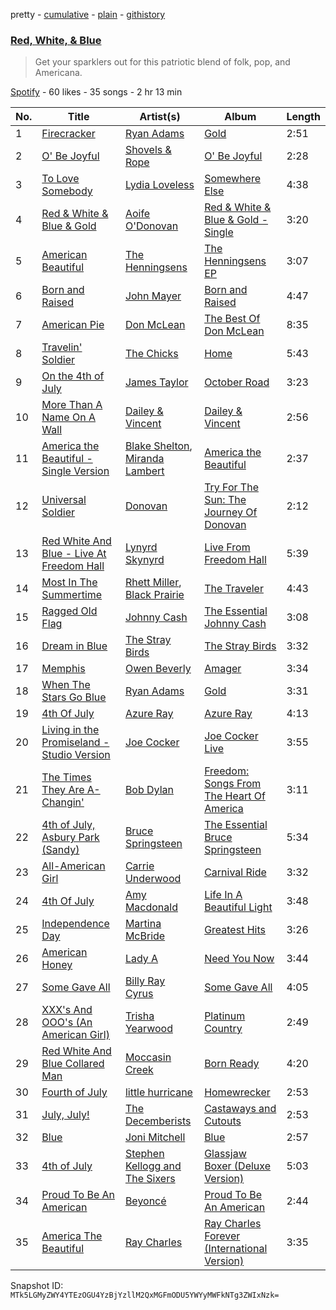 pretty - [cumulative](/playlists/cumulative/3kt5kS8Xqjfh8olOS24HX4.md) - [plain](/playlists/plain/3kt5kS8Xqjfh8olOS24HX4) - [githistory](https://github.githistory.xyz/mackorone/spotify-playlist-archive/blob/main/playlists/plain/3kt5kS8Xqjfh8olOS24HX4)

### [Red, White, & Blue](https://open.spotify.com/playlist/3kt5kS8Xqjfh8olOS24HX4)

> Get your sparklers out for this patriotic blend of folk, pop, and Americana.

[Spotify](https://open.spotify.com/user/spotify) - 60 likes - 35 songs - 2 hr 13 min

| No. | Title | Artist(s) | Album | Length |
|---|---|---|---|---|
| 1 | [Firecracker](https://open.spotify.com/track/09KwsYdqoZUsa01p0XeBVc) | [Ryan Adams](https://open.spotify.com/artist/2qc41rNTtdLK0tV3mJn2Pm) | [Gold](https://open.spotify.com/album/7rIwXFX7SXc8FVBMUnRIvJ) | 2:51 |
| 2 | [O' Be Joyful](https://open.spotify.com/track/52DJC2MveddW31Cmod6mZI) | [Shovels & Rope](https://open.spotify.com/artist/1M3BVQ36cqPQix8lQNCh4K) | [O' Be Joyful](https://open.spotify.com/album/6x2NCb7pmiy7ilUkljFa0a) | 2:28 |
| 3 | [To Love Somebody](https://open.spotify.com/track/0hUVB9hUuH6qVSzyyT9hQ2) | [Lydia Loveless](https://open.spotify.com/artist/4aZmKktp90vPbhbdgf2fpn) | [Somewhere Else](https://open.spotify.com/album/15UfMA8VC7IxY6z6CbRsMN) | 4:38 |
| 4 | [Red & White & Blue & Gold](https://open.spotify.com/track/2pig2RkSChszmB8bo9FK3h) | [Aoife O'Donovan](https://open.spotify.com/artist/1f3ubTd6eyxuy30ddDJQQa) | [Red & White & Blue & Gold \- Single](https://open.spotify.com/album/1B21TAjmOdcbmzSW1dLi1H) | 3:20 |
| 5 | [American Beautiful](https://open.spotify.com/track/6C1BUMo3Eq3Xudv2Oo2CLr) | [The Henningsens](https://open.spotify.com/artist/5I94i3AXDxFsSCyRuSn7fN) | [The Henningsens EP](https://open.spotify.com/album/3fjG7RLYNlXu3xzeoWhbZ0) | 3:07 |
| 6 | [Born and Raised](https://open.spotify.com/track/5RYTpsSI7op7UZznXWqhIP) | [John Mayer](https://open.spotify.com/artist/0hEurMDQu99nJRq8pTxO14) | [Born and Raised](https://open.spotify.com/album/6S0BIiWtnqU0PtumXMpin0) | 4:47 |
| 7 | [American Pie](https://open.spotify.com/track/2QgWuCtBpNIpl5trmKCxRf) | [Don McLean](https://open.spotify.com/artist/1gRNBaI4yn6wCCTvRhGWh8) | [The Best Of Don McLean](https://open.spotify.com/album/20Y9wHWIxNFvqplgHmqmUl) | 8:35 |
| 8 | [Travelin' Soldier](https://open.spotify.com/track/0AkZjWYCMJ8wWiNex7LmkY) | [The Chicks](https://open.spotify.com/artist/25IG9fa7cbdmCIy3OnuH57) | [Home](https://open.spotify.com/album/1zgQkZFMRqx1Lz9GVXghLt) | 5:43 |
| 9 | [On the 4th of July](https://open.spotify.com/track/3eqztzo6sbW2FfvvoaBXLC) | [James Taylor](https://open.spotify.com/artist/0vn7UBvSQECKJm2817Yf1P) | [October Road](https://open.spotify.com/album/1RagGTGv9pNO0Br5tnYGw4) | 3:23 |
| 10 | [More Than A Name On A Wall](https://open.spotify.com/track/0CBHDqW28m2bgLZgn5rdaz) | [Dailey & Vincent](https://open.spotify.com/artist/7xmd7RPLO292xIiLMAryFQ) | [Dailey & Vincent](https://open.spotify.com/album/129cAysAJmLng6ea36MnZt) | 2:56 |
| 11 | [America the Beautiful \- Single Version](https://open.spotify.com/track/5hYtQrZ1FNsfAWKA52x7Pv) | [Blake Shelton](https://open.spotify.com/artist/1UTPBmNbXNTittyMJrNkvw), [Miranda Lambert](https://open.spotify.com/artist/66lH4jAE7pqPlOlzUKbwA0) | [America the Beautiful](https://open.spotify.com/album/3C7kWa7ysRTN2LCN3AUPlJ) | 2:37 |
| 12 | [Universal Soldier](https://open.spotify.com/track/3xAvt0bm3ZMfidBtBgZ8Ey) | [Donovan](https://open.spotify.com/artist/6vLlQYujOujIrm7zAKzEdG) | [Try For The Sun: The Journey Of Donovan](https://open.spotify.com/album/6gGWG9h5dS882B1VhMwgxK) | 2:12 |
| 13 | [Red White And Blue \- Live At Freedom Hall](https://open.spotify.com/track/5NmTELHdQXnkacCBBc7Bwm) | [Lynyrd Skynyrd](https://open.spotify.com/artist/4MVyzYMgTwdP7Z49wAZHx0) | [Live From Freedom Hall](https://open.spotify.com/album/5KRzGXt8abnjU7cIBNJTgs) | 5:39 |
| 14 | [Most In The Summertime](https://open.spotify.com/track/17e6eQZnVQBwxb1Si76Qia) | [Rhett Miller](https://open.spotify.com/artist/0wNZd1CMOsFZ0TiBhlqjD5), [Black Prairie](https://open.spotify.com/artist/4PretOrtWokXIsit7OIdE6) | [The Traveler](https://open.spotify.com/album/2Xeip0bVZmM1Sl3Kpzmqmn) | 4:43 |
| 15 | [Ragged Old Flag](https://open.spotify.com/track/42JBWGJDZT7RAH7sLPKkcs) | [Johnny Cash](https://open.spotify.com/artist/6kACVPfCOnqzgfEF5ryl0x) | [The Essential Johnny Cash](https://open.spotify.com/album/4E2eUhFHqTG2pu9MN1NDIF) | 3:08 |
| 16 | [Dream in Blue](https://open.spotify.com/track/1Bx9I2NyzUpTfmpAQ4BSsR) | [The Stray Birds](https://open.spotify.com/artist/6cPMzk1hDgzdIe8vkAhcNM) | [The Stray Birds](https://open.spotify.com/album/2x0Qf4JKbzTxJHX66XBr0t) | 3:32 |
| 17 | [Memphis](https://open.spotify.com/track/4xudlsuRtMniLiIo8Niz21) | [Owen Beverly](https://open.spotify.com/artist/7IZjS3UFzJXELrFHmm1KY7) | [Amager](https://open.spotify.com/album/3aII2t6pfNhJ22sEjv3BH2) | 3:34 |
| 18 | [When The Stars Go Blue](https://open.spotify.com/track/0nOe9N3bENgpIGpRecUVnZ) | [Ryan Adams](https://open.spotify.com/artist/2qc41rNTtdLK0tV3mJn2Pm) | [Gold](https://open.spotify.com/album/7rIwXFX7SXc8FVBMUnRIvJ) | 3:31 |
| 19 | [4th Of July](https://open.spotify.com/track/75bBN2iQbyuxQMlnC0LgDA) | [Azure Ray](https://open.spotify.com/artist/70UZ254VvtSUmrfqPOkUQZ) | [Azure Ray](https://open.spotify.com/album/6e0ra7uS8RYB8yGXfgHCLV) | 4:13 |
| 20 | [Living in the Promiseland \- Studio Version](https://open.spotify.com/track/3Gr7HzuSFixGO9yu3JPV95) | [Joe Cocker](https://open.spotify.com/artist/3pFCERyEiP5xeN2EsPXhjI) | [Joe Cocker Live](https://open.spotify.com/album/6CpOgaWKkuIXrV3gqJmKMz) | 3:55 |
| 21 | [The Times They Are A\-Changin'](https://open.spotify.com/track/3y3jZ5cjDCshuqUFugYzDb) | [Bob Dylan](https://open.spotify.com/artist/74ASZWbe4lXaubB36ztrGX) | [Freedom: Songs From The Heart Of America](https://open.spotify.com/album/5xutwZfWQvM7cMUkr89ZQP) | 3:11 |
| 22 | [4th of July, Asbury Park \(Sandy\)](https://open.spotify.com/track/1gBGk4yWvTFbMykg8tYFPu) | [Bruce Springsteen](https://open.spotify.com/artist/3eqjTLE0HfPfh78zjh6TqT) | [The Essential Bruce Springsteen](https://open.spotify.com/album/56JtQFrVKdKT70rkKligWx) | 5:34 |
| 23 | [All\-American Girl](https://open.spotify.com/track/2dRPQFwPqAmc42mDRnsDQu) | [Carrie Underwood](https://open.spotify.com/artist/4xFUf1FHVy696Q1JQZMTRj) | [Carnival Ride](https://open.spotify.com/album/5HwzpaqYOZABPnmvl5JYFX) | 3:32 |
| 24 | [4th Of July](https://open.spotify.com/track/2Q7RfKKC6kqTZIWqauOiAO) | [Amy Macdonald](https://open.spotify.com/artist/1hJuGCUpefX24GFmss9bjH) | [Life In A Beautiful Light](https://open.spotify.com/album/4BiyiLfkSO75Rk5mFP9Cmj) | 3:48 |
| 25 | [Independence Day](https://open.spotify.com/track/2jOkuPweyFcDBBBF8ZW8Zr) | [Martina McBride](https://open.spotify.com/artist/3P33qFNGBVXl86yQYWspFj) | [Greatest Hits](https://open.spotify.com/album/467Cag6qid9mjW2hpnIcFi) | 3:26 |
| 26 | [American Honey](https://open.spotify.com/track/4xInIiKipU1mtUogJ3ZdYr) | [Lady A](https://open.spotify.com/artist/32WkQRZEVKSzVAAYqukAEA) | [Need You Now](https://open.spotify.com/album/3hnGcNi8oqGdwTm3CeniFA) | 3:44 |
| 27 | [Some Gave All](https://open.spotify.com/track/048V6nc4D0ep96g2aZKdqT) | [Billy Ray Cyrus](https://open.spotify.com/artist/60rpJ9SgigSd16DOAG7GSa) | [Some Gave All](https://open.spotify.com/album/2zogcp4VrnS3aTKPZZAyKf) | 4:05 |
| 28 | [XXX's And OOO's \(An American Girl\)](https://open.spotify.com/track/6UuBildTUZ6GNt4vwxkCZb) | [Trisha Yearwood](https://open.spotify.com/artist/3XlIhgydjvC4EniPFZT20j) | [Platinum Country](https://open.spotify.com/album/31KdAuOmWgeXiOdm8VDYtW) | 2:49 |
| 29 | [Red White And Blue Collared Man](https://open.spotify.com/track/2YPXTEIiiBFXsLhRuIqwnV) | [Moccasin Creek](https://open.spotify.com/artist/0NbK6zi0udNSXMzL7Ekq5T) | [Born Ready](https://open.spotify.com/album/1v9U7r1NLpqNmJSMEfDhUq) | 4:20 |
| 30 | [Fourth of July](https://open.spotify.com/track/5itGqFh4FDMR3DWy7NVnoy) | [little hurricane](https://open.spotify.com/artist/5VLQQzAkJrzG7QggE4DVg2) | [Homewrecker](https://open.spotify.com/album/16fqu9m0E5Q4zj7nGX3Zw3) | 2:53 |
| 31 | [July, July!](https://open.spotify.com/track/3d0ddFenVBA6BM2FVgXui2) | [The Decemberists](https://open.spotify.com/artist/7ITd48RbLVpUfheE7B86o2) | [Castaways and Cutouts](https://open.spotify.com/album/1RFOcMeZN0jGQaiQMDq03d) | 2:53 |
| 32 | [Blue](https://open.spotify.com/track/1yWIsH3TC51gmzvQxZNCQC) | [Joni Mitchell](https://open.spotify.com/artist/5hW4L92KnC6dX9t7tYM4Ve) | [Blue](https://open.spotify.com/album/1vz94WpXDVYIEGja8cjFNa) | 2:57 |
| 33 | [4th of July](https://open.spotify.com/track/3iOlPT9wmyI15jxI6ODtT7) | [Stephen Kellogg and The Sixers](https://open.spotify.com/artist/2kfXeO854BtcQr4Rjdxopq) | [Glassjaw Boxer \(Deluxe Version\)](https://open.spotify.com/album/2iqDeyU2LvCWJafbp5kXuq) | 5:03 |
| 34 | [Proud To Be An American](https://open.spotify.com/track/3et3j6KftpSIuUzFc519Lc) | [Beyoncé](https://open.spotify.com/artist/6vWDO969PvNqNYHIOW5v0m) | [Proud To Be An American](https://open.spotify.com/album/6LvTkhsKHuUDVEAAAzonjc) | 2:44 |
| 35 | [America The Beautiful](https://open.spotify.com/track/6kT2T4pofQmT4dOlg3Ki3B) | [Ray Charles](https://open.spotify.com/artist/1eYhYunlNJlDoQhtYBvPsi) | [Ray Charles Forever \(International Version\)](https://open.spotify.com/album/1J56P63eoGNMCRkqAKOOfI) | 3:35 |

Snapshot ID: `MTk5LGMyZWY4YTEzOGU4YzBjYzllM2QxMGFmODU5YWYyMWFkNTg3ZWIxNzk=`

